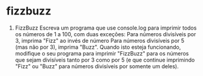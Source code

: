 # fizzbuzz
1. FizzBuzz Escreva um programa que use console.log para imprimir todos os números de 1 a 100, com duas exceções: Para números divisíveis por 3, imprima "Fizz" ao invés de número Para números divisíveis por 5 (mas não por 3), imprima "Buzz". Quando isto esteja funcionando, modifique o seu programa para imprimir "FizzBuzz" para os números que sejam divisíveis tanto por 3 como por 5 (e que continue imprimindo "Fizz" ou "Buzz" para números divisíveis por somente um deles).
